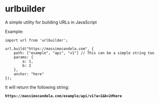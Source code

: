 # urlbuilder
A simple utility for building URLs in JavaScript

Example: 
```
import url from 'urlbuilder';
```

```
url.build("https://massimocandela.com", {
    path: ["example", "api", "v1"] // This can be a simple string too
    params: {
        a: 1,
        b: 2
    },
    anchor: "here"
});
```

It will return the following string:

__`https://massimocandela.com/example/api/v1?a=1&b=2#here`__


